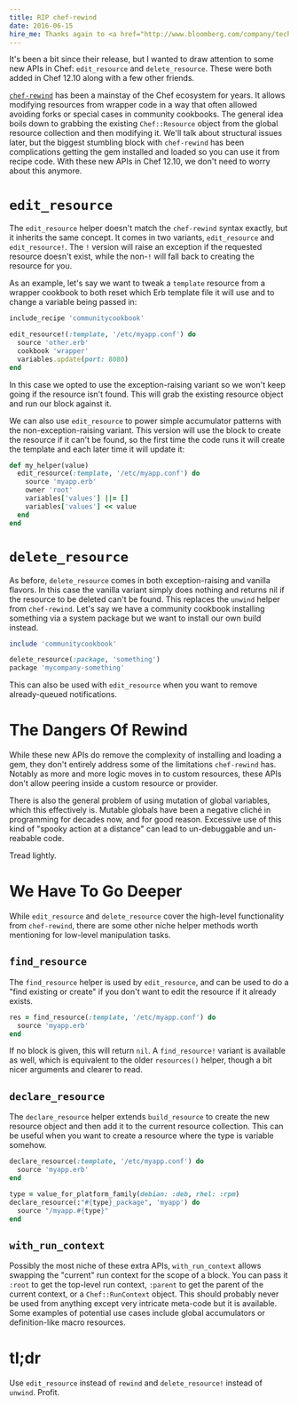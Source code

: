 ```yaml
---
title: RIP chef-rewind
date: 2016-06-15
hire_me: Thanks again to <a href="http://www.bloomberg.com/company/technology/">Bloomberg</a> for supporting my Chef community work.
---
```


It's been a bit since their release, but I wanted to draw attention to some new APIs in
Chef: `edit_resource` and `delete_resource`. These were both added in Chef 12.10
along with a few other friends.

[`chef-rewind`](https://github.com/thommay/chef-rewind) has been a mainstay of
the Chef ecosystem for years. It allows modifying resources from wrapper code in
a way that often allowed avoiding forks or special cases in community cookbooks.
The general idea boils down to grabbing the existing `Chef::Resource` object
from the global resource collection and then modifying it. We'll talk about
structural issues later, but the biggest stumbling block with `chef-rewind` has been
complications getting the gem installed and loaded so you can use it from
recipe code. With these new APIs in Chef 12.10, we don't need to worry about
this anymore.

# `edit_resource`

The `edit_resource` helper doesn't match the `chef-rewind` syntax exactly, but
it inherits the same concept. It comes in two variants, `edit_resource` and
`edit_resource!`. The `!` version will raise an exception if the requested
resource doesn't exist, while the non-`!` will fall back to creating the
resource for you.

As an example, let's say we want to tweak a `template` resource from a wrapper
cookbook to both reset which Erb template file it will use and to change a
variable being passed in:

```ruby
include_recipe 'communitycookbook'

edit_resource!(:template, '/etc/myapp.conf') do
  source 'other.erb'
  cookbook 'wrapper'
  variables.update(port: 8080)
end
```

In this case we opted to use the exception-raising variant so we won't keep
going if the resource isn't found. This will grab the existing resource object
and run our block against it.

We can also use `edit_resource` to power simple accumulator patterns with the
non-exception-raising variant. This version will use the block to create the
resource if it can't be found, so the first time the code runs it will create
the template and each later time it will update it:

```ruby
def my_helper(value)
  edit_resource(:template, '/etc/myapp.conf') do
    source 'myapp.erb'
    owner 'root'
    variables['values'] ||= []
    variables['values'] << value
  end
end
```

# `delete_resource`

As before, `delete_resource` comes in both exception-raising and vanilla
flavors. In this case the vanilla variant simply does nothing and returns nil
if the resource to be deleted can't be found. This replaces the `unwind` helper
from `chef-rewind`. Let's say we have a community cookbook installing something
via a system package but we want to install our own build instead.

```ruby
include 'communitycookbook'

delete_resource(:package, 'something')
package 'mycompany-something'
```

This can also be used with `edit_resource` when you want to remove already-queued
notifications.

# The Dangers Of Rewind

While these new APIs do remove the complexity of installing and loading a gem,
they don't entirely address some of the limitations `chef-rewind` has. Notably
as more and more logic moves in to custom resources, these APIs don't allow
peering inside a custom resource or provider.

There is also the general problem of using mutation of global variables, which
this effectively is. Mutable globals have been a negative cliché in programming
for decades now, and for good reason. Excessive use of this kind of "spooky
action at a distance" can lead to un-debuggable and un-reabable code.

Tread lightly.

# We Have To Go Deeper

While `edit_resource` and `delete_resource` cover the high-level functionality
from `chef-rewind`, there are some other niche helper methods worth mentioning
for low-level manipulation tasks.

## `find_resource`

The `find_resource` helper is used by `edit_resource`, and can be used to
do a "find existing or create" if you don't want to edit the resource if it
already exists.

```ruby
res = find_resource(:template, '/etc/myapp.conf') do
  source 'myapp.erb'
end
```

If no block is given, this will return `nil`. A `find_resource!` variant is
available as well, which is equivalent to the older `resources()` helper, though
a bit nicer arguments and clearer to read.

## `declare_resource`

The `declare_resource` helper extends `build_resource` to create the new
resource object and then add it to the current resource collection. This can be
useful when you want to create a resource where the type is variable somehow.

```ruby
declare_resource(:template, '/etc/myapp.conf') do
  source 'myapp.erb'
end

type = value_for_platform_family(debian: :deb, rhel: :rpm)
declare_resource(:"#{type}_package", 'myapp') do
  source "/myapp.#{type}"
end
```

## `with_run_context`

Possibly the most niche of these extra APIs, `with_run_context` allows swapping
the "current" run context for the scope of a block. You can pass it `:root` to
get the top-level run context, `:parent` to get the parent of the current
context, or a `Chef::RunContext` object. This should probably never be used from
anything except very intricate meta-code but it is available. Some examples of
potential use cases include global accumulators or definition-like macro resources.

# tl;dr

Use `edit_resource` instead of `rewind` and `delete_resource!` instead of
`unwind`. Profit.

